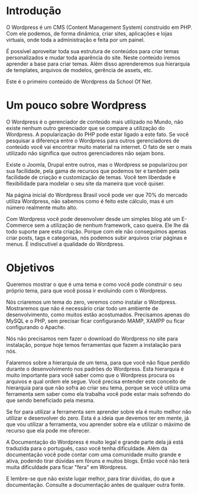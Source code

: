 # Introdução

O Wordpress é um CMS (Content Management System) construído em PHP. Com ele podemos, de forma dinâmica, criar sites, aplicações e lojas virtuais, onde toda a administração e feita por um painel.

É possível aproveitar toda sua estrutura de conteúdos para criar temas personalizados e mudar toda aparência do site. Neste conteúdo iremos aprender a base para criar temas. Além disso aprenderemos sua hierarquia de templates, arquivos de modelos, gerência de assets, etc.

Este é o primeiro conteúdo de Wordpress da School Of Net.

# Um pouco sobre Wordpress

O Wordpress é o gerenciador de conteúdo mais utilizado no Mundo, não existe nenhum outro gerenciador que se compare a utilização do Wordpress. A popularização do PHP pode estar ligado a este fato. Se você pesquisar a diferença entre o Wordpress para outros gerenciadores de conteúdo você vai encontrar muito material na internet. O fato de ser o mais utilizado não significa que outros gerenciadores não sejam bons.

Existe o Joomla, Drupal entre outros, mas o Wordpress se popularizou por sua facilidade, pela gama de recursos que podemos ter e também pela facilidade de criação e customização de temas. Você tem liberdade e flexibilidade para modelar o seu site da maneira que você quiser.

Na página inicial do Wordpress Brasil você pode ver que 70% do mercado utiliza Wordpress, não sabemos como é feito este cálculo, mas é um número realmente muito alto.

Com Wordpress você pode desenvolver desde um simples blog até um E-Commerce sem a utilização de nenhum framework, caso queira. Ele lhe dá todo suporte pare esta criação. Porque com ele não conseguimos apenas criar posts, tags e categorias, nós podemos subir arquivos criar páginas e menus. É indiscutível a qualidade do Wordpress.

# Objetivos

Queremos mostrar o que é uma tema e como você pode construir o seu próprio tema, para que você possa ir evoluindo com o Wordpress.

Nós criaremos um tema do zero, veremos como instalar o Wordpress. Mostraremos que não é necessário criar todo um ambiente de desenvolvimento, como muitos estão acostumados. Precisamos apenas do MySQL e o PHP, sem precisar ficar configurando MAMP, XAMPP ou ficar configurando o Apache.

Nós não precisamos nem fazer o download do Wordpress no site para instalação, porque hoje temos ferramentas que fazem a instalação para nós.

Falaremos sobre a hierarquia de um tema, para que você não fique perdido durante o desenvolvimento nos padrões do Wordpress. Esta hierarquia é muito importante para você saber como que o Wordpress procura os arquivos e qual ordem ele segue. Você precisa entender este conceito de hierarquia para que não sofra ao criar seu tema, porque se você utiliza uma ferramenta sem saber como ela trabalha você pode estar mais sofrendo do que sendo beneficiado pela mesma.

Se for para utilizar a ferramenta sem aprender sobre ela é muito melhor não utilizar e desenvolver do zero. Esta é a ideia que devemos ter em mente, já que vou utilizar a ferramenta, vou aprender sobre ela e utilizar o máximo de recurso que ela pode me oferecer.

A Documentação do Wordpress é muito legal e grande parte dela já está traduzida para o português, caso você tenha dificuldade. Além da documentação você pode contar com uma comunidade muito grande e ativa, podendo tirar dúvidas em fóruns e muitos blogs. Então você não terá muita dificuldade para ficar "fera" em Wordpress.

E lembre-se que não existe lugar melhor, para tirar dúvidas, do que a documentação. Consulte a documentação antes de qualquer outra fonte.